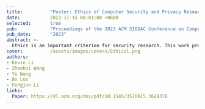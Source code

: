```yaml
---
title:          "Poster: Ethics of Computer Security and Privacy Research Current Status and Trends from a Data Perspective"
date:           2023-11-15 00:01:00 +0800
selected:       true
pub:            "Proceedings of the 2023 ACM SIGSAC Conference on Computer and Communications Security"
pub_date:       "2023"
abstract: >-
  Ethics is an important criterion for security research. This work presents the current status and trends that security researchers have taken to address ethical concerns in their studies from a data perspective.
cover:          /assets/images/covers/Ethical.png
authors:
- Kevin Li
- Zhaohui Wang
- Ye Wang
- Bo Luo
- Fengjun Li
links:
  Paper: https://dl.acm.org/doi/pdf/10.1145/3576915.3624378
---
```

